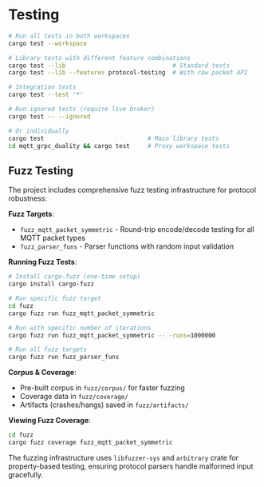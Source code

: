 # Testing
```bash
# Run all tests in both workspaces
cargo test --workspace

# Library tests with different feature combinations
cargo test --lib                              # Standard tests
cargo test --lib --features protocol-testing  # With raw packet API

# Integration tests
cargo test --test '*'

# Run ignored tests (require live broker)
cargo test -- --ignored

# Or individually
cargo test                             # Main library tests
cd mqtt_grpc_duality && cargo test     # Proxy workspace tests
```

## Fuzz Testing

The project includes comprehensive fuzz testing infrastructure for protocol robustness:

**Fuzz Targets**:
- `fuzz_mqtt_packet_symmetric` - Round-trip encode/decode testing for all MQTT packet types
- `fuzz_parser_funs` - Parser functions with random input validation

**Running Fuzz Tests**:
```bash
# Install cargo-fuzz (one-time setup)
cargo install cargo-fuzz

# Run specific fuzz target
cd fuzz
cargo fuzz run fuzz_mqtt_packet_symmetric

# Run with specific number of iterations
cargo fuzz run fuzz_mqtt_packet_symmetric -- -runs=1000000

# Run all fuzz targets
cargo fuzz run fuzz_parser_funs
```

**Corpus & Coverage**:
- Pre-built corpus in `fuzz/corpus/` for faster fuzzing
- Coverage data in `fuzz/coverage/`
- Artifacts (crashes/hangs) saved in `fuzz/artifacts/`

**Viewing Fuzz Coverage**:
```bash
cd fuzz
cargo fuzz coverage fuzz_mqtt_packet_symmetric
```

The fuzzing infrastructure uses `libfuzzer-sys` and `arbitrary` crate for property-based testing, ensuring protocol parsers handle malformed input gracefully.


```